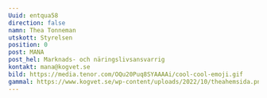 ```yaml
---
Uuid: entqua58
direction: false
namn: Thea Tonneman
utskott: Styrelsen
position: 0
post: MANA
post_hel: Marknads- och näringslivsansvarrig
kontakt: mana@kogvet.se
bild: https://media.tenor.com/OQu20Puq8SYAAAAi/cool-cool-emoji.gif
gammal: https://www.kogvet.se/wp-content/uploads/2022/10/theahemsida.png
---
```

